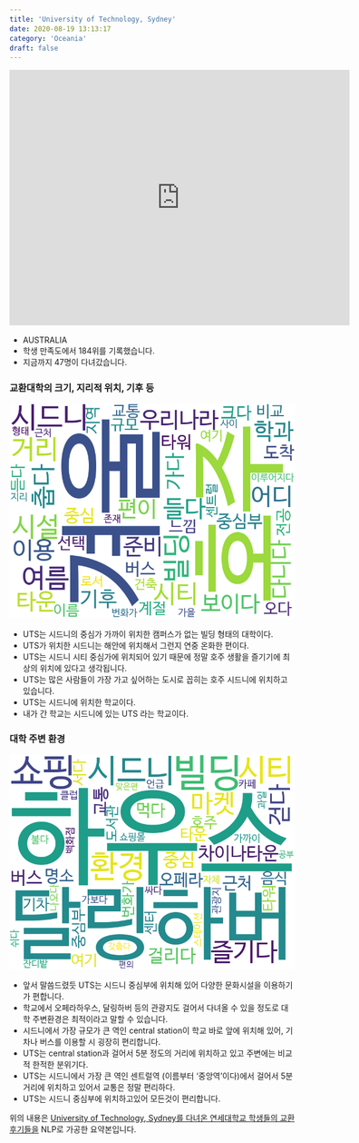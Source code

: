 ```yaml
---
title: 'University of Technology, Sydney'
date: 2020-08-19 13:13:17
category: 'Oceania'
draft: false
---
```


<iframe
width="600"
height="450"
frameborder="0" style="border:0"
src="https://www.google.com/maps/embed/v1/place?key=AIzaSyC9e1AME-pVmWC4hBpFdu5S4dKzyepa3HQ&q=University+of+Technology,+Sydney&center=-33.8832376,151.20049419999998&zoom=14" allowfullscreen>
</iframe>


* AUSTRALIA
* 학생 만족도에서 184위를 기록했습니다.
* 지금까지 47명이 다녀갔습니다. 

### 교환대학의 크기, 지리적 위치, 기후 등

![gen_info-WordCloud](../univ_wordclouds_okt/gen_info/AU000016_gen_info_okt.png)

* UTS는 시드니의 중심가 가까이 위치한 캠퍼스가 없는 빌딩 형태의 대학이다.
* UTS가 위치한 시드니는 해안에 위치해서 그런지 연중 온화한 편이다.
* UTS는 시드니 시티 중심가에 위치되어 있기 때문에 정말 호주 생활을 즐기기에 최상의 위치에 있다고 생각됩니다.
* UTS는 많은 사람들이 가장 가고 싶어하는 도시로 꼽히는 호주 시드니에 위치하고 있습니다.
* UTS는 시드니에 위치한 학교이다.
* 내가 간 학교는 시드니에 있는 UTS 라는 학교이다.


### 대학 주변 환경

![env_info-WordCloud](../univ_wordclouds_okt/env_info/AU000016_env_info_okt.png)

* 앞서 말씀드렸듯 UTS는 시드니 중심부에 위치해 있어 다양한 문화시설을 이용하기가 편합니다.
* 학교에서 오페라하우스, 달링하버 등의 관광지도 걸어서 다녀올 수 있을 정도로 대학 주변환경은 최적이라고 말할 수 있습니다.
* 시드니에서 가장 규모가 큰 역인 central station이 학교 바로 앞에 위치해 있어, 기차나 버스를 이용할 시 굉장히 편리합니다.
* UTS는 central station과 걸어서 5분 정도의 거리에 위치하고 있고 주변에는 비교적 한적한 분위기다.
* UTS는 시드니에서 가장 큰 역인 센트럴역 (이름부터 ‘중앙역’이다)에서 걸어서 5분 거리에 위치하고 있어서 교통은 정말 편리하다.
* UTS는 시드니 중심부에 위치하고있어 모든것이 편리합니다.


위의 내용은 [University of Technology, Sydney를 다녀온 연세대학교 학생들의 교환 후기들을](http://oia.yonsei.ac.kr/partner/expReport.asp?ucode=AU000016&bgbn=A) NLP로 가공한 요약본입니다. 
